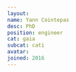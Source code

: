 ```yaml
---
layout:
name: Yann Cointepas
desc: PhD
position: engineer
cat: gaia
subcat: cati
avatar:
joined: 2016
---
```


